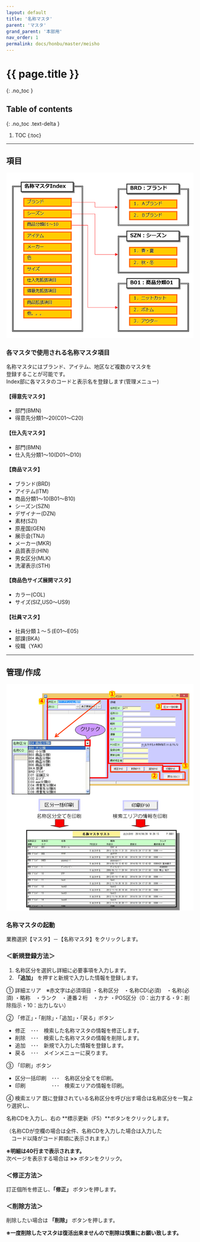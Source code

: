 ```yaml
---
layout: default
title: '名称マスタ'
parent: 'マスタ'
grand_parent: '本部用'
nav_order: 1
permalink: docs/honbu/master/meisho
---
```


# {{ page.title }}
{: .no_toc }

## Table of contents
{: .no_toc .text-delta }

1. TOC
{:toc}

---

## 項目

<a href="/docs/1-HONBU/img/02-master/meisho-komoku.PNG" target="_blank">
<img src="/docs/1-HONBU/img/02-master/meisho-komoku.PNG" alt="meisho komoku">
</a>

### 各マスタで使用される名称マスタ項目

名称マスタにはブランド、アイテム、地区など複数のマスタを <br>
登録することが可能です。<br>
Index部に各マスタのコードと表示名を登録します(管理メニュー)


#### 【得意先マスタ】
- 部門(BMN)
- 得意先分類1～20(C01～C20)


#### 【仕入先マスタ】
- 部門(BMN)
- 仕入先分類1～10(D01～D10)


#### 【商品マスタ】
- ブランド(BRD)
- アイテム(ITM)
- 商品分類1～10(B01～B10)
- シーズン(SZN)
- デザイナー(DZN)
- 素材(SZI)
- 原産国(GEN)
- 展示会(TNJ)
- メーカー(MKR)
- 品質表示(HIN)
- 男女区分(MLK)
- 洗濯表示(STH)


#### 【商品色サイズ展開マスタ】
- カラー(COL)
- サイズ(SIZ,US0～US9)


#### 【社員マスタ】
- 社員分類１～５(E01～E05)　　
- 部課(BKA)
- 役職（YAK)

---

## 管理/作成

<a href="/docs/1-HONBU/img/02-master/meisho-kanri.PNG" target="_blank">
<img src="/docs/1-HONBU/img/02-master/meisho-kanri.PNG" alt="meisho kanri">
</a>

### 名称マスタの起動

業務選択【マスタ】－【名称マスタ】をクリックします。

### ＜新規登録方法＞
1.  名称区分を選択し詳細に必要事項を入力します。
2. **「追加」** を押すと新規で入力した情報を登録します。

① 詳細エリア　※赤文字は必須項目
・名称区分　・名称CD(必須)　・名称(必須)
・略称　・ランク　・連番２桁　・カナ
・POS区分（0：出力する・9：削除指示・10：出力しない）

② 「修正」・「削除」・「追加」・「戻る」ボタン
- 修正　･･･　検索した名称マスタの情報を修正します。
- 削除　･･･　検索した名称マスタの情報を削除します。
- 追加　･･･　新規で入力した情報を登録します。
- 戻る　･･･　メインメニューに戻ります。

③ 「印刷」ボタン
- 区分一括印刷　･･･　名称区分全てを印刷。
- 印刷　　　　　･･･　検索エリアの情報を印刷。

④ 検索エリア
既に登録されている名称区分を呼び出す場合は名称区分を一覧より選択し、


名称CDを入力し、右の **標示更新（F5）**ボタンをクリックします。



（名称CDが空欄の場合は全件、名称CDを入力した場合は入力した <br>
　コード以降がコード昇順に表示されます。）

**※明細は40行まで表示されます。** <br>
次ページを表示する場合は **>>** ボタンをクリック。


### ＜修正方法＞
訂正個所を修正し、**「修正」** ボタンを押します。


### ＜削除方法＞
削除したい場合は **「削除」** ボタンを押します。

**※一度削除したマスタは復活出来ませんので削除は慎重にお願い致します。**
